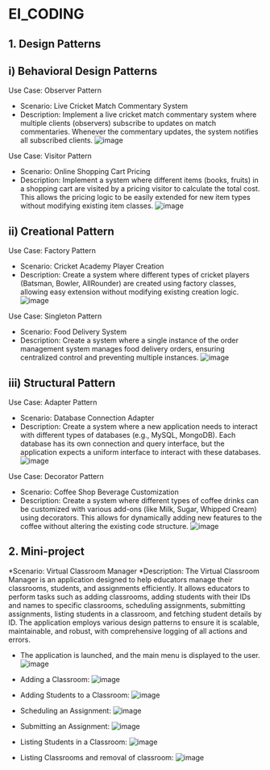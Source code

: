 # EI_CODING

## 1. Design Patterns
   
## i) Behavioral Design Patterns

Use Case: Observer Pattern 
* Scenario: Live Cricket Match Commentary System
* Description:
Implement a live cricket match commentary system where multiple clients (observers) subscribe to updates on match commentaries. Whenever the commentary updates, the system notifies all subscribed clients.
![image](https://github.com/user-attachments/assets/9a2a00b7-ffd3-4798-877e-57589c483ebb)


Use Case: Visitor Pattern
* Scenario: Online Shopping Cart Pricing
* Description:
Implement a system where different items (books, fruits) in a shopping cart are visited by a pricing visitor to calculate the total cost. This allows the pricing logic to be easily extended for new item types without modifying existing item classes.
![image](https://github.com/user-attachments/assets/09b0bfb2-ebe6-424c-b1cd-b0842de65a1b)


## ii) Creational Pattern
Use Case: Factory Pattern
* Scenario: Cricket Academy Player Creation
* Description:
Create a system where different types of cricket players (Batsman, Bowler, AllRounder) are created using factory classes, allowing easy extension without modifying existing creation logic.
![image](https://github.com/user-attachments/assets/48342154-2bbc-450d-a9b2-b6ddde22727a)

Use Case: Singleton Pattern
* Scenario: Food Delivery System 
* Description:
Create a system where a single instance of the order management system manages food delivery orders, ensuring centralized control and preventing multiple instances.
![image](https://github.com/user-attachments/assets/00b71fd9-1b4e-4d62-9f85-f727ab55e846)


## iii) Structural Pattern
Use Case: Adapter Pattern
* Scenario: Database Connection Adapter
* Description:
Create a system where a new application needs to interact with different types of databases (e.g., MySQL, MongoDB). Each database has its own connection and query interface, but the application expects a uniform interface to interact with these databases.
![image](https://github.com/user-attachments/assets/e30b5ad1-ab27-4fb2-b2ed-db9cb8da5f2c)

Use Case: Decorator Pattern
* Scenario: Coffee Shop Beverage Customization
* Description:
Create a system where different types of coffee drinks can be customized with various add-ons (like Milk, Sugar, Whipped Cream) using decorators. This allows for dynamically adding new features to the coffee without altering the existing code structure.
![image](https://github.com/user-attachments/assets/c29faf2d-7d54-472e-89da-9640ff96f4fd)



## 2. Mini-project
*Scenario: Virtual Classroom Manager
*Description:
The Virtual Classroom Manager is an application designed to help educators manage their classrooms, students, and assignments efficiently. 
It allows educators to perform tasks such as adding classrooms, adding students with their IDs and names to specific classrooms, scheduling assignments, submitting assignments, listing students in a classroom, and fetching student details by ID. 
The application employs various design patterns to ensure it is scalable, maintainable, and robust, with comprehensive logging of all actions and errors.

* The application is launched, and the main menu is displayed to the user.
![image](https://github.com/user-attachments/assets/3b55b504-5649-4977-aad4-cb4efb50c4f8)

* Adding a Classroom:
![image](https://github.com/user-attachments/assets/8702b53f-bc0d-40ca-8414-72c88a7d4c3f)

* Adding Students to a Classroom:
![image](https://github.com/user-attachments/assets/0b0b653b-ddd9-4d21-8d4f-d7c5e3ec6597)

* Scheduling an Assignment:
![image](https://github.com/user-attachments/assets/6c3065c4-0164-4660-aef5-4f128adb5072)

* Submitting an Assignment:
![image](https://github.com/user-attachments/assets/ea1daf07-5563-42fd-b00a-2e247fd26f02)

* Listing Students in a Classroom:
![image](https://github.com/user-attachments/assets/ed91d18e-5dbb-4e98-bf5b-113a470e4860)

* Listing Classrooms and removal of classroom:
![image](https://github.com/user-attachments/assets/a4a227b6-00e3-41f3-a112-b943c962e060)












